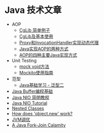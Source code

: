 # Java 技术文章

* AOP
    * [CgLib 简单例子](https://blog.csdn.net/pnet2008/article/details/19566397)
    * [CgLib及基本使用](https://www.cnblogs.com/xrq730/p/6661692.html)
    * [Proxy和InvocationHandler实现动态代理](https://www.jianshu.com/p/4df6e4d7eb46)
    * [Java实现AOP的两种方式](https://blog.csdn.net/feigeswjtu/article/details/78741245)
    * [AOP的四种主要Java实现方式](https://blog.csdn.net/mimicimim/article/details/1770348)
* Unit Testing
    * [mock void方法](https://blog.csdn.net/dnc8371/article/details/107254747)
    * [Mockito使用指南](https://juejin.cn/post/6844904001855569933)
* 范型
    * [Java基础学习 - 泛型二](https://blog.csdn.net/shuanghujushi/article/details/52107973)
* [Java Buffer编程基础](http://colobu.com/2014/10/20/java-buffer-basic/)
* [Java NIO 简明教程](http://wiki.jikexueyuan.com/project/java-nio-zh/)
* [Java NIO Tutorial](http://tutorials.jenkov.com/java-nio/index.html)
* [Nested Classes](https://docs.oracle.com/javase/tutorial/java/javaOO/nested.html)
* [How does 'object.new' work?](https://stackoverflow.com/questions/2863157/how-does-object-new-work-does-java-have-a-new-operator)
* [JVM调优](https://hllvm-group.iteye.com/group/wiki/?category_id=301)
* [A Java Fork-Join Calamity](http://coopsoft.com/ar/CalamityArticle.html)
